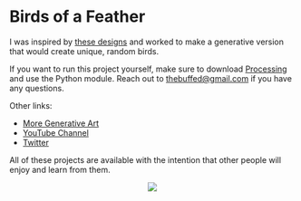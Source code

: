 # Birds of a Feather

I was inspired by [these designs](https://nytrami.design/graphic-design/classic-british-bird-illustrations/) and worked to make a generative version that would create unique, random birds.

If you want to run this project yourself, make sure to download [Processing](processing.org) and use the Python module. Reach out to thebuffed@gmail.com if you have any questions.

Other links:
- [More Generative Art](https://github.com/erdavids/Generative-Art)
- [YouTube Channel](https://www.youtube.com/channel/UCUrmX3SvpPerq-KAfGBrgGQ)
- [Twitter](https://twitter.com/TheBuffED)

All of these projects are available with the intention that other people will enjoy and learn from them. 

<p align="center"><img src="https://github.com/erdavids/Birds-of-a-Feather/blob/master/Examples/9x9.png"></p>
